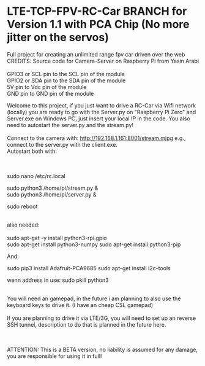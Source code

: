 # LTE-TCP-FPV-RC-Car BRANCH for Version 1.1 with PCA Chip (No more jitter on the servos)
Full project for creating an unlimited range fpv car driven over the web<br/>
CREDITS: Source code for Camera-Server on Raspberry Pi from Yasin Arabi<br/><br/>
GPIO3 or SCL pin to the SCL pin of the module<br/>
GPIO2 or SDA pin to the SDA pin of the module<br/>
5V pin to Vdc pin of the module<br/>
GND pin to GND pin of the module<br/>

Welcome to this project, if you just want to drive a RC-Car via Wifi network (locally) you are ready to go with the Server.py on "Raspberry Pi Zero"
and Server.exe on Windows PC, just insert your local IP in the code. You also need to autostart the server.py and the stream.py!<br/><br/>
Connect to the camera with: http://192.168.1.161:8001/stream.mjpg e.g., connect to the server.py with the client.exe.<br/>
Autostart both with:

<br/>
<br/>
sudo nano /etc/rc.local<br/>

sudo python3 /home/pi/stream.py &<br/>
sudo python3 /home/pi/server.py &<br/>

sudo reboot<br/><br/>

also needed:<br/><br/>
sudo apt-get -y install python3-rpi.gpio<br/>
sudo apt-get install python3-numpy 
sudo apt-get install python3-pip

And:

sudo pip3 install Adafruit-PCA9685
sudo apt-get install i2c-tools

wenn address in use:
sudo pkill python3
<br/><br/>

You will need an gamepad, in the future i am planning to also use the keyboard keys to drive it. (I have an cheap CSL gamepad)<br/><br/>
If you are planning to drive it via LTE/3G, you will need to set up an reverse SSH tunnel, description to do that is planned in the future here.

<br/><br/>
ATTENTION: This is a BETA version, no liability is assumed for any damage, <br/>you are responsible for using it in full!
